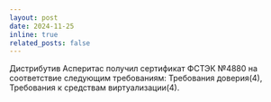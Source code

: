 ```yaml
---
layout: post
date: 2024-11-25
inline: true
related_posts: false
---
```


Дистрибутив Асперитас получил сертификат ФСТЭК №4880 на соответствие следующим требованиям:  Требования доверия(4), Требования к средствам виртуализации(4).